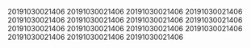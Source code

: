 20191030021406
20191030021406
20191030021406
20191030021406
20191030021406
20191030021406
20191030021406
20191030021406
20191030021406
20191030021406
20191030021406
20191030021406
20191030021406
20191030021406
20191030021406
